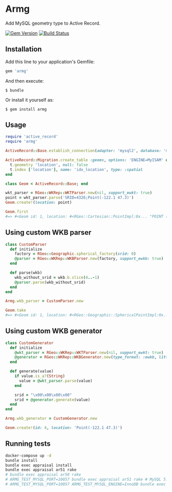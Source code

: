 # Armg

Add MySQL geometry type to Active Record.

[![Gem Version](https://badge.fury.io/rb/armg.svg)](https://badge.fury.io/rb/armg)
[![Build Status](https://travis-ci.org/winebarrel/armg.svg?branch=master)](https://travis-ci.org/winebarrel/armg)

## Installation

Add this line to your application's Gemfile:

```ruby
gem 'armg'
```

And then execute:

    $ bundle

Or install it yourself as:

    $ gem install armg

## Usage

```ruby
require 'active_record'
require 'armg'

ActiveRecord::Base.establish_connection(adapter: 'mysql2', database: 'my_db')

ActiveRecord::Migration.create_table :geoms, options: 'ENGINE=MyISAM' do |t|
  t.geometry 'location', null: false
  t.index ['location'], name: 'idx_location', type: :spatial
end

class Geom < ActiveRecord::Base; end

wkt_parser = RGeo::WKRep::WKTParser.new(nil, support_ewkt: true)
point = wkt_parser.parse('SRID=4326;Point(-122.1 47.3)')
Geom.create!(location: point)

Geom.first
#=> #<Geom id: 1, location: #<RGeo::Cartesian::PointImpl:0x... "POINT (-122.1 47.3)">>
```

## Using custom WKB parser

```ruby
class CustomParser
  def initialize
    factory = RGeo::Geographic.spherical_factory(srid: 0)
    @parser = RGeo::WKRep::WKBParser.new(factory, support_ewkb: true)
  end

  def parse(wkb)
    wkb_without_srid = wkb.b.slice(4..-1)
    @parser.parse(wkb_without_srid)
  end
end

Armg.wkb_parser = CustomParser.new

Geom.take
#=> #<Geom id: 1, location: #<RGeo::Geographic::SphericalPointImpl:0x... "POINT (-122.1 47.3)">>
```

## Using custom WKB generator

```ruby
class CustomGenerator
  def initialize
    @wkt_parser = RGeo::WKRep::WKTParser.new(nil, support_ewkt: true)
    @generator = RGeo::WKRep::WKBGenerator.new(type_format: :ewkb, little_endian: true)
  end

  def generate(value)
    if value.is_a?(String)
      value = @wkt_parser.parse(value)
    end

    srid = "\x00\x00\x00\x00"
    srid + @generator.generate(value)
  end
end

Armg.wkb_generator = CustomGenerator.new

Geom.create!(id: 4, location: 'Point(-122.1 47.3)')
```

## Running tests

```sh
docker-compose up -d
bundle install
bundle exec appraisal install
bundle exec appraisal ar51 rake
# bundle exec appraisal ar50 rake
# ARMG_TEST_MYSQL_PORT=10057 bundle exec appraisal ar51 rake # MySQL 5.7
# ARMG_TEST_MYSQL_PORT=10057 ARMG_TEST_MYSQL_ENGINE=InnoDB bundle exec appraisal ar51 rake
```
